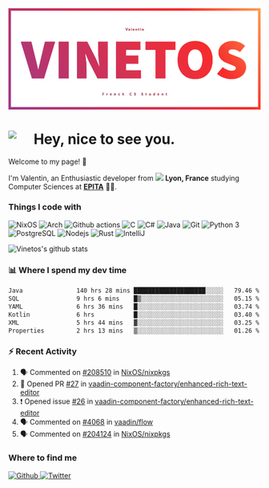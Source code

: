 <!--
**Vinetos/Vinetos** is a ✨ _special_ ✨ repository because its `README.md` (this file) appears on your GitHub profile.
-->
<a align="center" href="https://vinetos.fr">
  <img src="https://raw.githubusercontent.com/Vinetos/Vinetos/master/Vinetos%20Banner.png" />
</a>

# <img align="left" src="https://cdn.discordapp.com/emojis/938153240527265812.webp" width="10%" /> Hey, nice to see you.

Welcome to my page! :wave:  

I'm Valentin, an Enthusiastic developer from <img src="https://cdn-icons-png.flaticon.com/512/197/197560.png" width="13"/> **Lyon, France** studying Computer Sciences at [**EPITA**](https://www.epita.fr/en/) 👨‍🎓.

### Things I code with
<p>
  <img alt="NixOS" src="https://img.shields.io/badge/-NixOS-00cec9?style=flat-square&logo=nixos&logoColor=white" />
  <img alt="Arch" src="https://img.shields.io/badge/-Arch-2088FF?style=flat-square&logo=arch-linux&logoColor=white" />
  <img alt="Github actions" src="https://img.shields.io/badge/-Github_Actions-4834d4?style=flat-square&logo=github-actions&logoColor=white" />
  <img alt="C" src="https://img.shields.io/badge/-C-be2edd?style=flat-square&logo=c&logoColor=white" />
  <img alt="C#" src="https://img.shields.io/badge/-C%23-E10098?style=flat-square&logo=c#&logoColor=white" />
  <img alt="Java" src="https://img.shields.io/badge/-Java-ea2845?style=flat-square&logo=java&logoColor=white" />
  <img alt="Git" src="https://img.shields.io/badge/-Git-F05032?style=flat-square&logo=git&logoColor=white" />
  <img alt="Python 3" src="https://img.shields.io/badge/-Python%203-F7B93E?style=flat-square&logo=python&logoColor=white" />
  <img alt="PostgreSQL" src="https://img.shields.io/badge/-PostgreSQL-13aa52?style=flat-square&logo=mongodb&logoColor=white" />
  <img alt="Nodejs" src="https://img.shields.io/badge/-Nodejs-43853d?style=flat-square&logo=Node.js&logoColor=white" />
  <img alt="Rust" src="https://img.shields.io/badge/-Rust-f7f1e3?style=flat-square&logo=rust&logoColor=black" />
  <img alt="IntelliJ" src="https://img.shields.io/badge/-IntelliJ-000000?style=flat-square&logo=intellij-idea&logoColor=white" />
</p>

![Vinetos's github stats](https://github-readme-stats.vercel.app/api?username=Vinetos&show_icons=true) 

### :bar_chart: Where I spend my dev time  
<!--START_SECTION:waka-->

```text
Java               140 hrs 28 mins ████████████████████░░░░░   79.46 %
SQL                9 hrs 6 mins    █▒░░░░░░░░░░░░░░░░░░░░░░░   05.15 %
YAML               6 hrs 36 mins   █░░░░░░░░░░░░░░░░░░░░░░░░   03.74 %
Kotlin             6 hrs           █░░░░░░░░░░░░░░░░░░░░░░░░   03.40 %
XML                5 hrs 44 mins   ▓░░░░░░░░░░░░░░░░░░░░░░░░   03.25 %
Properties         2 hrs 13 mins   ▒░░░░░░░░░░░░░░░░░░░░░░░░   01.26 %
```

<!--END_SECTION:waka-->

### :zap: Recent Activity

<!--START_SECTION:activity-->
1. 🗣 Commented on [#208510](https://github.com/NixOS/nixpkgs/issues/208510) in [NixOS/nixpkgs](https://github.com/NixOS/nixpkgs)
2. 💪 Opened PR [#27](https://github.com/vaadin-component-factory/enhanced-rich-text-editor/pull/27) in [vaadin-component-factory/enhanced-rich-text-editor](https://github.com/vaadin-component-factory/enhanced-rich-text-editor)
3. ❗️ Opened issue [#26](https://github.com/vaadin-component-factory/enhanced-rich-text-editor/issues/26) in [vaadin-component-factory/enhanced-rich-text-editor](https://github.com/vaadin-component-factory/enhanced-rich-text-editor)
4. 🗣 Commented on [#4068](https://github.com/vaadin/flow/issues/4068) in [vaadin/flow](https://github.com/vaadin/flow)
5. 🗣 Commented on [#204124](https://github.com/NixOS/nixpkgs/issues/204124) in [NixOS/nixpkgs](https://github.com/NixOS/nixpkgs)
<!--END_SECTION:activity-->

### Where to find me
<p>
  <a href="https://github.com/Vinetos" target="_blank">
    <img alt="Github" src="https://img.shields.io/badge/GitHub-%2312100E.svg?&style=for-the-badge&logo=Github&logoColor=white" />
  </a> 
  <a href="https://twitter.com/Vinetos" target="_blank">
    <img alt="Twitter" src="https://img.shields.io/badge/twitter-%231DA1F2.svg?&style=for-the-badge&logo=twitter&logoColor=white" />
  </a> 
</p>
